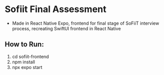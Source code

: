 # Sofiit Final Assessment

- Made in React Native Expo, frontend for final stage of SoFiiT interview process, recreating SwiftUI frontend in React Native

## How to Run:

1. cd sofiit-frontend
2. npm install
3. npx expo start
